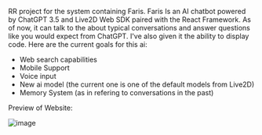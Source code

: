 RR project for the system containing Faris. Faris Is an AI chatbot powered by ChatGPT 3.5 and Live2D Web SDK paired with the React Framework. As of now, it can talk to the about typical conversations and answer questions like you would expect from ChatGPT. I've also given it the ability to display code. Here are the current goals for this ai:

* Web search capabilities 
* Mobile Support
* Voice input
* New ai model (the current one is one of the default models from Live2D)
* Memory System (as in refering to conversations in the past)

Preview of Website:


![image](https://github.com/d2i-23/RR-Project-Faris-Chatbot-/assets/122646162/19ff47cf-1231-4a26-a95c-a38654b30850)




